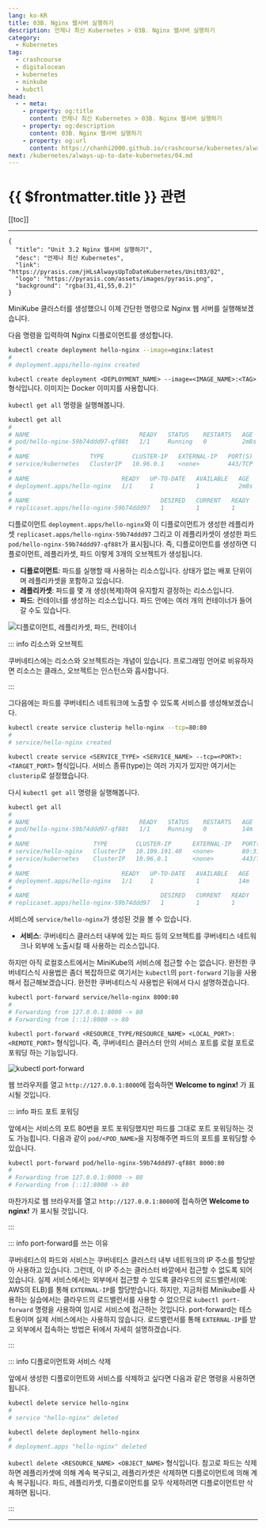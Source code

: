 ```yaml
---
lang: ko-KR
title: 03B. Nginx 웹서버 실행하기
description: 언제나 최신 Kubernetes > 03B. Nginx 웹서버 실행하기
category:
  - Kubernetes
tag:
  - crashcourse
  - digitalocean
  - kubernetes
  - minkube
  - kubctl
head:
  - - meta:
    - property: og:title
      content: 언제나 최신 Kubernetes > 03B. Nginx 웹서버 실행하기
    - property: og:description
      content: 03B. Nginx 웹서버 실행하기
    - property: og:url
      content: https://chanhi2000.github.io/crashcourse/kubernetes/always-up-to-date-kubernetes/03B.html
next: /kubernetes/always-up-to-date-kubernetes/04.md
---
```


# {{ $frontmatter.title }} 관련

[[toc]]

---

```component VPCard
{
  "title": "Unit 3.2 Nginx 웹서버 실행하기",
  "desc": "언제나 최신 Kubernetes",
  "link": "https://pyrasis.com/jHLsAlwaysUpToDateKubernetes/Unit03/02",
  "logo": "https://pyrasis.com/assets/images/pyrasis.png",
  "background": "rgba(31,41,55,0.2)"
}
```

MiniKube 클러스터를 생성했으니 이제 간단한 명령으로 Nginx 웹 서버를 실행해보겠습니다.

다음 명령을 입력하여 Nginx 디플로이먼트를 생성합니다.

```sh
kubectl create deployment hello-nginx --image=nginx:latest
#
# deployment.apps/hello-nginx created
```

<FontIcon icon="iconfont icon-shell"/>`kubectl create deployment <DEPLOYMENT_NAME> --image=<IMAGE_NAME>:<TAG>` 형식입니다. 이미지는 <FontIcon icon="fa-brands fa-docker"/>Docker 이미지를 사용합니다.

<FontIcon icon="iconfont icon-shell"/>`kubectl get all` 명령을 실행해봅니다.

```sh
kubectl get all
#
# NAME                               READY   STATUS    RESTARTS   AGE
# pod/hello-nginx-59b74ddd97-qf88t   1/1     Running   0          2m8s
# 
# NAME                 TYPE        CLUSTER-IP   EXTERNAL-IP   PORT(S)   AGE
# service/kubernetes   ClusterIP   10.96.0.1    <none>        443/TCP   21h
#
# NAME                          READY   UP-TO-DATE   AVAILABLE   AGE
# deployment.apps/hello-nginx   1/1     1            1           2m8s
# 
# NAME                                     DESIRED   CURRENT   READY   AGE
# replicaset.apps/hello-nginx-59b74ddd97   1         1         1       2m8s
```

디플로이먼트 `deployment.apps/hello-nginx`와 이 디플로이먼트가 생성한 레플리카셋 `replicaset.apps/hello-nginx-59b74ddd97` 그리고 이 레플리카셋이 생성한 파드 `pod/hello-nginx-59b74ddd97-qf88t`가 표시됩니다. 즉, 디플로이먼트를 생성하면 디플로이먼트, 레플리카셋, 파드 이렇게 3개의 오브젝트가 생성됩니다.

- **디플로이먼트**: 파드를 실행할 때 사용하는 리소스입니다. 상태가 없는 배포 단위이며 레플리카셋을 포함하고 있습니다.
- **레플리카셋**: 파드를 몇 개 생성(복제)하여 유지할지 결정하는 리소스입니다.
- **파드**: 컨테이너를 생성하는 리소스입니다. 파드 안에는 여러 개의 컨테이너가 들어갈 수도 있습니다.

![디플로이먼트, 레플리카셋, 파드, 컨테이너](https://pyrasis.com/assets/images/jHLsAlwaysUpToDateKubernetes/Unit03/2.png)

::: info 리소스와 오브젝트

쿠버네티스에는 리소스와 오브젝트라는 개념이 있습니다. 프로그래밍 언어로 비유하자면 리소스는 클래스, 오브젝트는 인스턴스와 흡사합니다.

:::

그다음에는 파드를 쿠버네티스 네트워크에 노출할 수 있도록 서비스를 생성해보겠습니다.

```sh
kubectl create service clusterip hello-nginx --tcp=80:80
#
# service/hello-nginx created
```

<FontIcon icon="iconfont icon-shell"/>`kubectl create service <SERVICE_TYPE> <SERVICE_NAME> --tcp=<PORT>:<TARGET_PORT>` 형식입니다. 서비스 종류(type)는 여러 가지가 있지만 여기서는 `clusterip`로 설정했습니다.

다시 <FontIcon icon="iconfont icon-shell"/>`kubectl get all` 명령을 실행해봅니다.

```sh
kubectl get all
#
# NAME                               READY   STATUS    RESTARTS   AGE
# pod/hello-nginx-59b74ddd97-qf88t   1/1     Running   0          14m
# 
# NAME                  TYPE        CLUSTER-IP      EXTERNAL-IP   PORT(S)        AGE
# service/hello-nginx   ClusterIP   10.109.191.40   <none>        80:31206/TCP   2m14s
# service/kubernetes    ClusterIP   10.96.0.1       <none>        443/TCP        21h
# 
# NAME                          READY   UP-TO-DATE   AVAILABLE   AGE
# deployment.apps/hello-nginx   1/1     1            1           14m
# 
# NAME                                     DESIRED   CURRENT   READY   AGE
# replicaset.apps/hello-nginx-59b74ddd97   1         1         1       14m
```

서비스에 `service/hello-nginx`가 생성된 것을 볼 수 있습니다.

- **서비스**: 쿠버네티스 클러스터 내부에 있는 파드 등의 오브젝트를 쿠버네티스 네트워크나 외부에 노출시킬 때 사용하는 리소스입니다.

하지만 아직 로컬호스트에서는 MiniKube의 서비스에 접근할 수는 없습니다. 완전한 쿠버네티스식 사용법은 좀더 복잡하므로 여기서는 `kubectl`의 `port-forward` 기능을 사용해서 접근해보겠습니다. 완전한 쿠버네티스식 사용법은 뒤에서 다시 설명하겠습니다.

```sh
kubectl port-forward service/hello-nginx 8000:80
#
# Forwarding from 127.0.0.1:8000 -> 80
# Forwarding from [::1]:8000 -> 80
```

<FontIcon icon="iconfont icon-shell"/>`kubectl port-forward <RESOURCE_TYPE/RESOURCE_NAME> <LOCAL_PORT>:<REMOTE_PORT>` 형식입니다. 즉, 쿠버네티스 클러스터 안의 서비스 포트를 로컬 포트로 포워딩 하는 기능입니다.

![<FontIcon icon="iconfont icon-shell"/>`kubectl port-forward`](https://pyrasis.com/assets/images/jHLsAlwaysUpToDateKubernetes/Unit03/3.png)

웹 브라우저를 열고 <FontIcon icon="fas fa-globe"/>`http://127.0.0.1:8000`에 접속하면 **Welcome to nginx!** 가 표시될 것입니다.

::: info 파드 포트 포워딩

앞에서는 서비스의 포트 80번을 포트 포워딩했지만 파드를 그대로 포트 포워딩하는 것도 가능힙니다. 다음과 같이 `pod/<POD_NAME>`을 지정해주면 파드의 포트를 포워딩할 수 있습니다.

```sh
kubectl port-forward pod/hello-nginx-59b74ddd97-qf88t 8000:80
#
# Forwarding from 127.0.0.1:8000 -> 80
# Forwarding from [::1]:8000 -> 80
```

마찬가지로 웹 브라우저를 열고 <FontIcon icon="fas fa-globe"/>`http://127.0.0.1:8000`에 접속하면 **Welcome to nginx!** 가 표시될 것입니다.

:::

::: info port-forward를 쓰는 이유

쿠버네티스의 파드와 서비스는 쿠버네티스 클러스터 내부 네트워크의 IP 주소를 할당받아 사용하고 있습니다. 그런데, 이 IP 주소는 클러스터 바깥에서 접근할 수 없도록 되어 있습니다. 실제 서비스에서는 외부에서 접근할 수 있도록 클라우드의 로드밸런서(예: AWS의 ELB)를 통해 `EXTERNAL-IP`를 할당받습니다. 하지만, 지금처럼 Minikube를 사용하는 실습에서는 클라우드의 로드밸런서를 사용할 수 없으므로 <FontIcon icon="iconfont icon-shell"/>`kubectl port-forward` 명령을 사용하여 임시로 서비스에 접근하는 것입니다. port-forward는 테스트용이며 실제 서비스에서는 사용하지 않습니다. 로드밸런서를 통해 `EXTERNAL-IP`를 받고 외부에서 접속하는 방법은 뒤에서 자세히 설명하겠습니다.

:::

::: info 디플로이먼트와 서비스 삭제

앞에서 생성한 디플로이먼트와 서비스를 삭제하고 싶다면 다음과 같은 명령을 사용하면 됩니다.


```sh
kubectl delete service hello-nginx
#
# service "hello-nginx" deleted
```

```sh
kubectl delete deployment hello-nginx
#
# deployment.apps "hello-nginx" deleted
```

<FontIcon icon="iconfont icon-shell"/>`kubectl delete <RESOURCE_NAME> <OBJECT_NAME>` 형식입니다. 참고로 파드는 삭제하면 레플리카셋에 의해 계속 복구되고, 레플리카셋은 삭제하면 디플로이먼트에 의해 계속 복구됩니다. 파드, 레플리카셋, 디플로이먼트를 모두 삭제하려면 디플로이먼트만 삭제하면 됩니다.

:::

---

<TagLinks />
